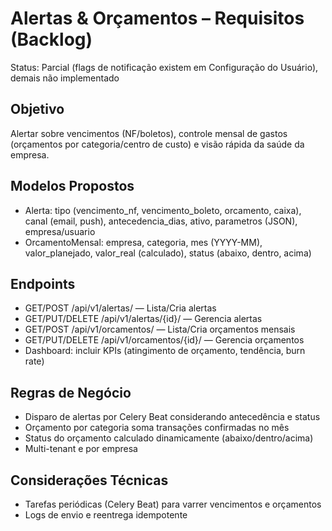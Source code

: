 # Alertas & Orçamentos – Requisitos (Backlog)

Status: Parcial (flags de notificação existem em Configuração do Usuário), demais não implementado

## Objetivo
Alertar sobre vencimentos (NF/boletos), controle mensal de gastos (orçamentos por categoria/centro de custo) e visão rápida da saúde da empresa.

## Modelos Propostos
- Alerta: tipo (vencimento_nf, vencimento_boleto, orcamento, caixa), canal (email, push), antecedencia_dias, ativo, parametros (JSON), empresa/usuario
- OrcamentoMensal: empresa, categoria, mes (YYYY-MM), valor_planejado, valor_real (calculado), status (abaixo, dentro, acima)

## Endpoints
- GET/POST /api/v1/alertas/ — Lista/Cria alertas
- GET/PUT/DELETE /api/v1/alertas/{id}/ — Gerencia alertas
- GET/POST /api/v1/orcamentos/ — Lista/Cria orçamentos mensais
- GET/PUT/DELETE /api/v1/orcamentos/{id}/ — Gerencia orçamentos
- Dashboard: incluir KPIs (atingimento de orçamento, tendência, burn rate)

## Regras de Negócio
- Disparo de alertas por Celery Beat considerando antecedência e status
- Orçamento por categoria soma transações confirmadas no mês
- Status do orçamento calculado dinamicamente (abaixo/dentro/acima)
- Multi-tenant e por empresa

## Considerações Técnicas
- Tarefas periódicas (Celery Beat) para varrer vencimentos e orçamentos
- Logs de envio e reentrega idempotente
